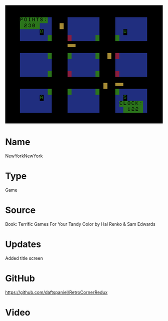![NewYorkNewYork](screenshot.png)

# Name
NewYorkNewYork

# Type
Game

# Source
Book: Terrific Games For Your Tandy Color by Hal Renko & Sam Edwards

# Updates
Added title screen


# GitHub

https://github.com/daftspaniel/RetroCornerRedux

# Video